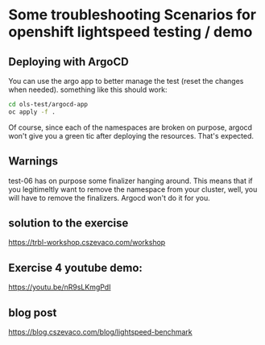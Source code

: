 # Some troubleshooting Scenarios for openshift lightspeed testing / demo


## Deploying with ArgoCD
You can use the argo app to better manage the test (reset the changes when needed).
something like this should work:
```bash
cd ols-test/argocd-app
oc apply -f .
```

Of course, since each of the namespaces are broken on purpose, argocd won't give you a green tic after deploying the resources. That's expected.


## Warnings
test-06 has on purpose some finalizer hanging around. This means that if you legitimeltly want to remove the namespace from your cluster, well, you will have to remove the finalizers. Argocd won't do it for you.

## solution to the exercise

https://trbl-workshop.cszevaco.com/workshop

## Exercise 4 youtube demo:

https://youtu.be/nR9sLKmgPdI

## blog post

https://blog.cszevaco.com/blog/lightspeed-benchmark
